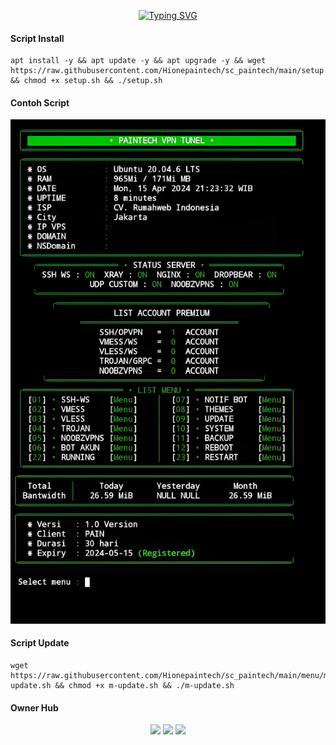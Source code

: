 <p align="center">
<a href="https://git.io/typing-svg"><img src="https://readme-typing-svg.demolab.com?font=Fira+Code&pause=1000&color=43E405&random=false&width=435&lines=%22+Script+Paintech+Vpn+Tunneling+%22;%22+Paintech+VPN+Tunneling+Script+%22" alt="Typing SVG" /></a>

#### Script Install 

````
apt install -y && apt update -y && apt upgrade -y && wget https://raw.githubusercontent.com/Hionepaintech/sc_paintech/main/setup.sh && chmod +x setup.sh && ./setup.sh
````

#### Contoh Script 
![logo](https://raw.githubusercontent.com/Hionepaintech/sc_paintech/main/contoh_script.png.png)

#### Script Update

````
wget https://raw.githubusercontent.com/Hionepaintech/sc_paintech/main/menu/m-update.sh && chmod +x m-update.sh && ./m-update.sh
````

####  Owner Hub
<p align="center">
  <a href="https://t.me/paintechvpn"><img src="https://img.icons8.com/color/48/000000/telegram-app--v1.png"/></a>
  <a href="https://www.facebook.com/paintechvpn"><img src="https://img.icons8.com/color/48/000000/facebook-new.png"/></a>
  <a href="https://wa.me/6281249063560"><img src="https://img.icons8.com/color/48/000000/whatsapp--v1.png"/></a>
</p>
